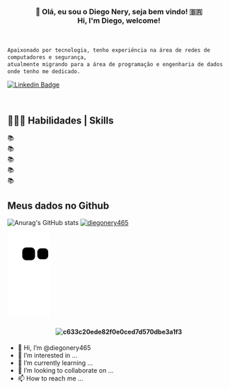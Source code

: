 <h3 align="center">  <br>

👋 Olá, eu sou o Diego Nery, seja bem vindo! 🇧🇷 <br>
    Hi, I'm Diego, welcome!
<br>

</h3>

<br>

```
Apaixonado por tecnologia, tenho experiência na área de redes de computadores e segurança,
atualmente migrando para a área de programação e engenharia de dados onde tenho me dedicado.
```
    
[![Linkedin Badge](https://img.shields.io/badge/-Linkedin-blue?style=for-the-badge&logo=Linkedin&logoColor=white&link=https://github.com/diegonery465)](https://www.linkedin.com/in/diego-nery-2a06151a7/)

</h3>

<br>

## 👨🏻‍💻 Habilidades | Skills

📚<br>
📚<br>
📚<br>
📚<br>
📚<br>

## Meus dados no Github

<!-- <span style="height ">
![Anurag's GitHub stats](https://github-readme-stats.vercel.app/api?username=diegonery465&show_icons=true&theme=tokyonight)
</span> -->

![Anurag's GitHub stats](https://github-readme-stats.vercel.app/api?username=diegonery465&show_icons=true&theme=tokyonight)
[![diegonery465](https://github-readme-stats.vercel.app/api/top-langs/?username=diegonery465&hide=html&layout=compact=true&theme=tokyonight)](https://github.com/diegonery465/)

<!-- ![Top Langs](https://github-readme-stats.vercel.app/api/top-langs/?username=diegonery465&layout=compact&theme=tokyonight) -->
![Snake animation](https://github.com/rafaballerini/rafaballerini/blob/output/github-contribution-grid-snake.svg)


<h4 align="center">
 
![c633c20ede82f0e0ced7d570dbe3a1f3](https://user-images.githubusercontent.com/70382532/138322189-2db8df52-9dcb-40a0-88a8-c365466bd33d.gif)

</h4>













- 👋 Hi, I’m @diegonery465
- 👀 I’m interested in ...
- 🌱 I’m currently learning ...
- 💞️ I’m looking to collaborate on ...
- 📫 How to reach me ...

<!---
diegonery465/diegonery465 is a ✨ special ✨ repository because its `README.md` (this file) appears on your GitHub profile.
You can click the Preview link to take a look at your changes.
--->

